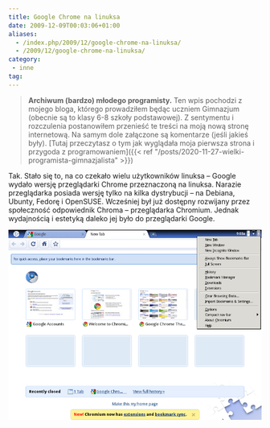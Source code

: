 ```yaml
---
title: Google Chrome na linuksa
date: 2009-12-09T00:03:06+01:00
aliases:
  - /index.php/2009/12/google-chrome-na-linuksa/
  - /2009/12/google-chrome-na-linuksa/
category:
 - inne
tag:
---
```


> **Archiwum (bardzo) młodego programisty.** Ten wpis pochodzi z mojego bloga, którego prowadziłem będąc uczniem Gimnazjum (obecnie są to klasy 6-8 szkoły podstawowej). Z sentymentu i rozczulenia postanowiłem przenieść te treści na moją nową stronę internetową. Na samym dole załączone są komentarze (jeśli jakieś były). [Tutaj przeczytasz o tym jak wyglądała moja pierwsza strona i przygoda z programowaniem]({{< ref "/posts/2020-11-27-wielki-programista-gimnazjalista" >}})
> 

Tak. Stało się to, na co czekało wielu użytkowników linuksa – Google wydało wersję przeglądarki Chrome przeznaczoną na linuksa. Narazie przeglądarka posiada wersję tylko na kilka dystrybucji – na Debiana, Ubunty, Fedorę i OpenSUSE. Wcześniej był już dostępny rozwijany przez społeczność odpowiednik Chroma – przeglądarka Chromium. Jednak wydajnością i estetyką daleko jej było do przeglądarki Google.

![Google Chrome na linuksie 2009!](chrome_os.png)